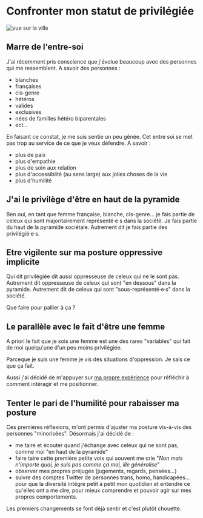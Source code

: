 # Confronter mon statut de privilégiée
![vue sur la ville](https://raw.githubusercontent.com/Julia-barbelane/reflexions/master/photos/confronter-mon-statut-de-privilegiee.png)

## Marre de l'entre-soi
J'ai récemment pris conscience que j'évolue beaucoup avec des personnes qui me ressemblent. A savoir des personnes :
- blanches
- françaises
- cis-genre
- hétéros
- valides
- exclusives
- nées de familles hétéro biparentales
- ect...

En faisant ce constat, je me suis sentie un peu gênée. Cet entre soi se met pas trop au service de ce que je veux défendre. A savoir : 
- plus de paix
- plus d'empathie
- plus de soin aux relation
- plus d'accessiblité (au sens large) aux jolies choses de la vie 
- plus d'humilité

## J'ai le privilège d'être en haut de la pyramide
Ben oui, en tant que femme française, blanche, cis-genre... je fais partie de celeux qui sont majoritairement représenté·e·s dans la société. Je fais partie du haut de la pyramide sociétale. Autrement dit je fais partie des privilégié·e·s. 

## Etre vigilente sur ma posture oppressive implicite
Qui dit privilégiée dit aussi oppresseuse de celeux qui ne le sont pas. Autrement dit oppresseuse de celeux qui sont "en dessous" dans la pyramide. Autrement dit de celeux qui sont "sous-représenté·e·s" dans la société. 

Que faire pour pallier à ça ? 

## Le parallèle avec le fait d'être une femme
A priori le fait que je sois une femme est une des rares "variables" qui fait de moi quelqu'une d'un peu moins privilégiée. 

Parceque je suis une femme je vis des situations d'oppression. Je sais ce que ça fait.

Aussi j'ai décidé de m'appuyer sur [ma propre expérience](https://julia-barbelane.github.io/reflexions/chantiers/parler-de-sexisme-avec-un-homme.html) pour réfléchir à comment intéragir et me positionner.

## Tenter le pari de l'humilité pour rabaisser ma posture

Ces premières réflexions, m'ont permis d'ajuster ma posture vis-à-vis des personnes "minorisées". Désormais j'ai décidé de :

- me taire et écouter quand j'échange avec celeux qui ne sont pas, comme moi "en haut de la pyramide"
- faire taire cette première petite voix qui souvent me crie "*Non mais n'importe quoi, je suis pas comme ça moi, ille généralise*" 
- observer mes propres préjugés (jugements, regards, pensées...)
- suivre des comptes Twitter de personnes trans, homo, handicapées... pour que la diversité intègre petit à petit mon quotidien et entendre ce qu'elles ont a me dire, pour mieux comprendre et pouvoir agir sur mes propres comportements.

Les premiers changements se font déjà sentir et c'est plutôt chouette.
